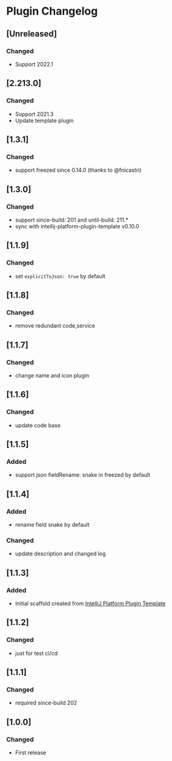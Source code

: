 <!-- Keep a Changelog guide -> https://keepachangelog.com -->

# Plugin Changelog

## [Unreleased]
### Changed
- Support 2022.1

## [2.213.0]
### Changed
- Support 2021.3
- Update template plugin

## [1.3.1]
### Changed
- support freezed since 0.14.0 (thanks to @fnicastri)

## [1.3.0]
### Changed
- support since-build: 201 and until-build: 211.*
- sync with intellij-platform-plugin-template v0.10.0

## [1.1.9]
### Changed
- set `explicitToJson: true` by default

## [1.1.8]
### Changed
- remove redundant code,service

## [1.1.7]
### Changed
- change name and icon plugin

## [1.1.6]
### Changed
- update code base

## [1.1.5]
### Added
- support json fieldRename: snake in freezed by default

## [1.1.4]
### Added
- rename field snake by default

### Changed
- update description and changed log

## [1.1.3]
### Added
- Initial scaffold created
  from [IntelliJ Platform Plugin Template](https://github.com/JetBrains/intellij-platform-plugin-template)

## [1.1.2]
### Changed
- just for test ci/cd

## [1.1.1]
### Changed
- required since-build 202

## [1.0.0]
### Changed
- First release
